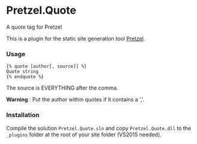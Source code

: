 # Pretzel.Quote
A quote tag for Pretzel

This is a plugin for the static site generation tool [Pretzel](https://github.com/Code52/pretzel).

### Usage

```
{% quote [author[, source]] %}
Quote string
{% endquote %}
```

The source is EVERYTHING after the comma.

**Warning** : Put the author within quotes if it contains a ','.

### Installation

Compile the solution `Pretzel.Quote.sln` and copy `Pretzel.Quote.dll` to the `_plugins` folder at the root of your site folder (VS2015 needed).